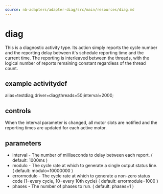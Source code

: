```yaml
---
source: nb-adapters/adapter-diag/src/main/resources/diag.md
---
```

# diag

This is a diagnostic activity type. Its action simply reports the cycle number and the reporting delay between it's schedule reporting time and the current time. The reporting is interleaved between the threads, with the logical number of reports remaining constant regardless of the thread count.

## example activitydef

alias=testdiag;driver=diag;threads=50;interval=2000;

## controls

When the interval parameter is changed, all motor slots are notified and the reporting times are updated for each
active motor.

## parameters

- interval - The number of milliseconds to delay between each report.
  ( default: 1000ms )
- modulo - The cycle rate at which to generate a single output status line.
  ( default: modulo=10000000 )
- errormodulo - The cycle rate at which to generate a non-zero status code
  (1=every cycle, 10=every 10th cycle)
  ( default: errormodule=1000 )
- phases - The number of phases to run.
  ( default: phases=1 )
